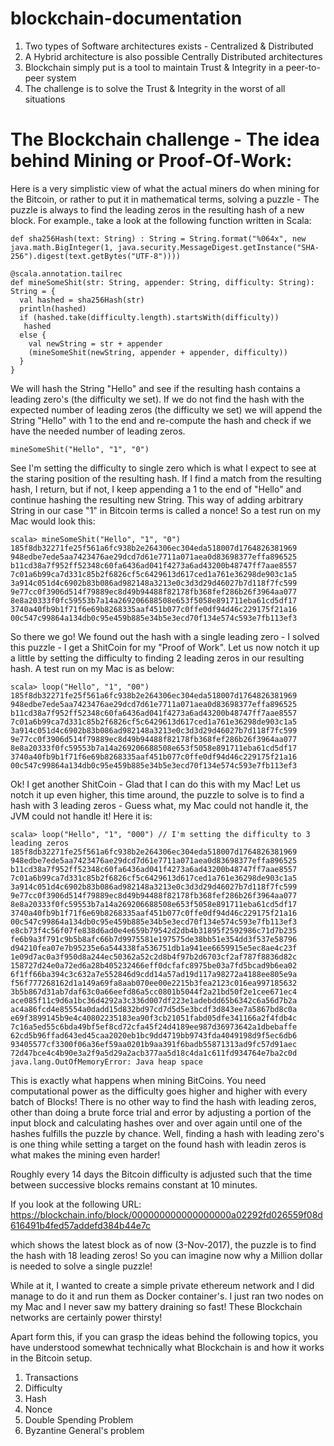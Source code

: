 # blockchain-documentation

1. Two types of Software architectures exists - Centralized & Distributed
2. A Hybrid architecture is also possible Centrally Distributed architectures
3. Blockchain simply put is a tool to maintain Trust & Integrity in a peer-to-peer system
4. The challenge is to solve the Trust & Integrity in the worst of all situations

# The Blockchain challenge - The idea behind Mining or Proof-Of-Work:

Here is a very simplistic view of what the actual miners do when mining for the Bitcoin, or rather to put it in mathematical terms, solving a puzzle - The puzzle is always to find the leading zeros in the resulting hash of a new block. For example., take a look at the following function written in Scala:

```
def sha256Hash(text: String) : String = String.format("%064x", new java.math.BigInteger(1, java.security.MessageDigest.getInstance("SHA-256").digest(text.getBytes("UTF-8"))))

@scala.annotation.tailrec
def mineSomeShit(str: String, appender: String, difficulty: String): String = {
  val hashed = sha256Hash(str)
  println(hashed)
  if (hashed.take(difficulty.length).startsWith(difficulty))
   hashed
  else {
    val newString = str + appender
    (mineSomeShit(newString, appender + appender, difficulty))
  }
}
```
We will hash the String "Hello" and see if the resulting hash contains a leading zero's (the difficulty we set). If we do not find the hash with the expected number of leading zeros (the difficulty we set) we will append the String "Hello" with 1 to the end and re-compute the hash and check if we have the needed number of leading zeros.

```
mineSomeShit("Hello", "1", "0")
```

See I'm setting the difficulty to single zero which is what I expect to see at the staring position of the resulting hash. If I find a match from the resulting hash, I return, but if not, I keep appending a 1 to the end of "Hello" and continue hashing the resulting new String. This way of adding arbitrary String in our case "1" in Bitcoin terms is called a nonce! So a test run on my Mac would look this:

```
scala> mineSomeShit("Hello", "1", "0")
185f8db32271fe25f561a6fc938b2e264306ec304eda518007d1764826381969
948edbe7ede5aa7423476ae29dcd7d61e7711a071aea0d83698377effa896525
b11cd38a7f952ff52348c60fa6436ad041f4273a6ad43200b48747ff7aae8557
7c01a6b99ca7d331c85b2f6826cf5c6429613d617ced1a761e36298de903c1a5
3a914c051d4c6902b83b086ad982148a3213e0c3d3d29d46027b7d118f7fc599
9e77cc0f3906d514f79889ec8d49b94488f82178fb368fef286b26f3964aa077
8e8a20333f0fc59553b7a14a269206688508e653f5058e891711eba61cd5df17
3740a40fb9b1f71f6e69b8268335aaf451b077c0ffe0df94d46c229175f21a16
00c547c99864a134db0c95e459b885e34b5e3ecd70f134e574c593e7fb113ef3
```

So there we go! We found out the hash with a single leading zero - I solved this puzzle - I get a ShitCoin for my "Proof of Work". Let us now notch it up a little by setting the difficulty to finding 2 leading zeros in our resulting hash. A test run on my Mac is as below:

```
scala> loop("Hello", "1", "00")
185f8db32271fe25f561a6fc938b2e264306ec304eda518007d1764826381969
948edbe7ede5aa7423476ae29dcd7d61e7711a071aea0d83698377effa896525
b11cd38a7f952ff52348c60fa6436ad041f4273a6ad43200b48747ff7aae8557
7c01a6b99ca7d331c85b2f6826cf5c6429613d617ced1a761e36298de903c1a5
3a914c051d4c6902b83b086ad982148a3213e0c3d3d29d46027b7d118f7fc599
9e77cc0f3906d514f79889ec8d49b94488f82178fb368fef286b26f3964aa077
8e8a20333f0fc59553b7a14a269206688508e653f5058e891711eba61cd5df17
3740a40fb9b1f71f6e69b8268335aaf451b077c0ffe0df94d46c229175f21a16
00c547c99864a134db0c95e459b885e34b5e3ecd70f134e574c593e7fb113ef3
```

Ok! I get another ShitCoin - Glad that I can do this with my Mac! Let us notch it up even higher, this time around, the puzzle to solve is to find a hash with 3 leading zeros - Guess what, my Mac could not handle it, the JVM could not handle it! Here it is:

```
scala> loop("Hello", "1", "000") // I'm setting the difficulty to 3 leading zeros
185f8db32271fe25f561a6fc938b2e264306ec304eda518007d1764826381969
948edbe7ede5aa7423476ae29dcd7d61e7711a071aea0d83698377effa896525
b11cd38a7f952ff52348c60fa6436ad041f4273a6ad43200b48747ff7aae8557
7c01a6b99ca7d331c85b2f6826cf5c6429613d617ced1a761e36298de903c1a5
3a914c051d4c6902b83b086ad982148a3213e0c3d3d29d46027b7d118f7fc599
9e77cc0f3906d514f79889ec8d49b94488f82178fb368fef286b26f3964aa077
8e8a20333f0fc59553b7a14a269206688508e653f5058e891711eba61cd5df17
3740a40fb9b1f71f6e69b8268335aaf451b077c0ffe0df94d46c229175f21a16
00c547c99864a134db0c95e459b885e34b5e3ecd70f134e574c593e7fb113ef3
e8cb73f4c56f07fe838d6ad0e4e659b79542d2db4b31895f2592986c71d7b235
fe6b9a3f791c9b5b8afc66b7d9975581e197575de38bb51e354dd3f537e58796
d94210fea07e7b95235e6a544338fa536751db1a941ee6659915e5ec8ae4c23f
1e09d7ac0a3f950d8a244ec50362a52c2d8b4f97b2d6703cf2af787f8836d82c
158727d24e0a72ed6a28b405232466eff0dcfafc8975be03a7fd5bcad9b6ea02
6f1ff66ba394c3c632a7e552846d9cdd14a57ad19d117a98272a4188ee805e9a
f56f777268162d1a149a69fa8aab070ee00e2215b3fea2123c016ea997185632
3b5b867d31ab7daf63c0a66eefd86a5cc0801b5044f2a21bd50f2e1cee671ec4
ace085f11c9d6a1bc36d4292a3c336d007df223e1adebdd65b6342c6a56d7b2a
ac4a86fcd4e85554a0dadd15d832bd97cd7d5d5e3bcdf3d843ee7a5867bd8c0a
e69f3899145b9e4c40802235183ea90f3cb21051fabd05dfe341166a2f4fdb4c
7c16a5ed55c6bda49bf5ef8cd72cfa45f24d4189ee987d36973642a1dbebaffe
62cd5b96ffad643ed45caa2020eb1bc9dd4719bb9743fda4049198d9f5ec6db6
93405577cf3300f06a36ef59aa0201b9aa391f6badb55871313ad9fc57d91aec
72d47bce4c4b90e3a2f9a5d29a2acb377aa5d18c4da1c611fd934764e7ba2c0d
java.lang.OutOfMemoryError: Java heap space
```

This is exactly what happens when mining BitCoins. You need computational power as the difficulty goes higher and higher with every batch of Blocks! There is no other way to find the hash with leading zeros, other than doing a brute force trial and error by adjusting a portion of the input block and calculating hashes over and over again until one of the hashes fulfills the puzzle by chance. Well, finding a hash with leading zero's is one thing while setting a target on the found hash with leadin zeros is what makes the mining even harder!

Roughly every 14 days the Bitcoin difficulty is adjusted such that the time between successive blocks remains constant at 10 minutes.

If you look at the following URL: https://blockchain.info/block/000000000000000000a02292fd026559f08d616491b4fed57addefd384b44e7c

which shows the latest block as of now (3-Nov-2017), the puzzle is to find the hash with 18 leading zeros! So you can imagine now why a Million dollar is needed to solve a single puzzle!

While at it, I wanted to create a simple private ethereum network and I did manage to do it and run them as Docker container's. I just ran two nodes on my Mac and I never saw my battery draining so fast! These Blockchain networks are certainly power thirsty!

Apart form this, if you can grasp the ideas behind the following topics, you have understood somewhat technically what Blockchain is and how it works in the Bitcoin setup.

1. Transactions
2. Difficulty
3. Hash
4. Nonce
5. Double Spending Problem
6. Byzantine General's problem
